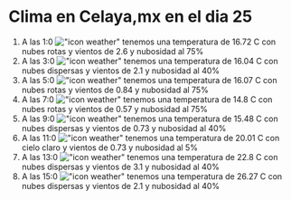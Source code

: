 # Clima en Celaya,mx en el dia 25

1. A las 1:0 !["icon weather"](http://openweathermap.org/img/w/04n.png) tenemos una temperatura de 16.72 C con nubes rotas y  vientos de 2.6 y nubosidad al 75%
1. A las 3:0 !["icon weather"](http://openweathermap.org/img/w/03n.png) tenemos una temperatura de 16.04 C con nubes dispersas y  vientos de 2.1 y nubosidad al 40%
1. A las 5:0 !["icon weather"](http://openweathermap.org/img/w/04n.png) tenemos una temperatura de 16.07 C con nubes rotas y  vientos de 0.84 y nubosidad al 75%
1. A las 7:0 !["icon weather"](http://openweathermap.org/img/w/04n.png) tenemos una temperatura de 14.8 C con nubes rotas y  vientos de 0.57 y nubosidad al 75%
1. A las 9:0 !["icon weather"](http://openweathermap.org/img/w/03d.png) tenemos una temperatura de 15.48 C con nubes dispersas y  vientos de 0.73 y nubosidad al 40%
1. A las 11:0 !["icon weather"](http://openweathermap.org/img/w/01d.png) tenemos una temperatura de 20.01 C con cielo claro y  vientos de 0.73 y nubosidad al 5%
1. A las 13:0 !["icon weather"](http://openweathermap.org/img/w/03d.png) tenemos una temperatura de 22.8 C con nubes dispersas y  vientos de 3.1 y nubosidad al 40%
1. A las 15:0 !["icon weather"](http://openweathermap.org/img/w/03d.png) tenemos una temperatura de 26.27 C con nubes dispersas y  vientos de 2.1 y nubosidad al 40%
